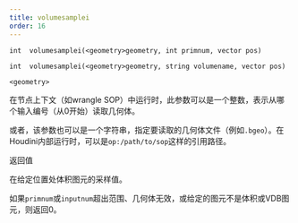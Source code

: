 ```yaml
---
title: volumesamplei
order: 16
---
```

`int  volumesamplei(<geometry>geometry, int primnum, vector pos)`

`int  volumesamplei(<geometry>geometry, string volumename, vector pos)`

`<geometry>`

在节点上下文（如wrangle SOP）中运行时，此参数可以是一个整数，表示从哪个输入编号（从0开始）读取几何体。

或者，该参数也可以是一个字符串，指定要读取的几何体文件（例如`.bgeo`）。在Houdini内部运行时，可以是`op:/path/to/sop`这样的引用路径。

返回值

在给定位置处体积图元的采样值。

如果`primnum`或`inputnum`超出范围、几何体无效，或给定的图元不是体积或VDB图元，则返回0。
